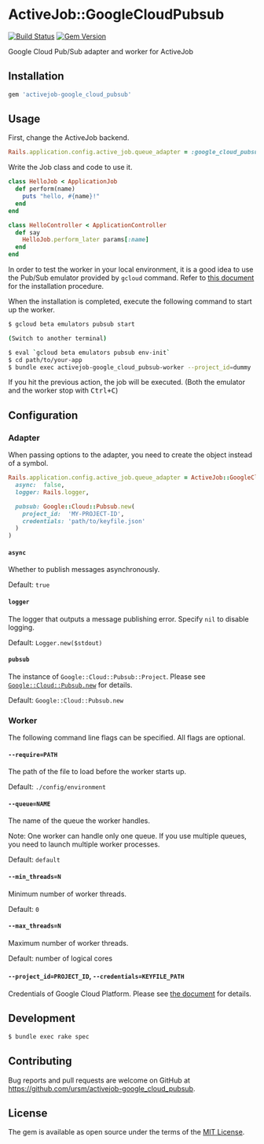 # ActiveJob::GoogleCloudPubsub

[![Build Status](https://travis-ci.org/ursm/activejob-google_cloud_pubsub.svg?branch=master)](https://travis-ci.org/ursm/activejob-google_cloud_pubsub)
[![Gem Version](https://badge.fury.io/rb/activejob-google_cloud_pubsub.svg)](https://badge.fury.io/rb/activejob-google_cloud_pubsub)

Google Cloud Pub/Sub adapter and worker for ActiveJob

## Installation

```ruby
gem 'activejob-google_cloud_pubsub'
```

## Usage

First, change the ActiveJob backend.

``` ruby
Rails.application.config.active_job.queue_adapter = :google_cloud_pubsub
```

Write the Job class and code to use it.

``` ruby
class HelloJob < ApplicationJob
  def perform(name)
    puts "hello, #{name}!"
  end
end
```

``` ruby
class HelloController < ApplicationController
  def say
    HelloJob.perform_later params[:name]
  end
end
```

In order to test the worker in your local environment, it is a good idea to use the Pub/Sub emulator provided by `gcloud` command. Refer to [this document](https://cloud.google.com/pubsub/docs/emulator) for the installation procedure.

When the installation is completed, execute the following command to start up the worker.

``` sh
$ gcloud beta emulators pubsub start

(Switch to another terminal)

$ eval `gcloud beta emulators pubsub env-init`
$ cd path/to/your-app
$ bundle exec activejob-google_cloud_pubsub-worker --project_id=dummy
```

If you hit the previous action, the job will be executed.
(Both the emulator and the worker stop with <kbd>Ctrl+C</kbd>)

## Configuration

### Adapter

When passing options to the adapter, you need to create the object instead of a symbol.

``` ruby
Rails.application.config.active_job.queue_adapter = ActiveJob::GoogleCloudPubsub::Adapter.new(
  async:  false,
  logger: Rails.logger,

  pubsub: Google::Cloud::Pubsub.new(
    project_id:  'MY-PROJECT-ID',
    credentials: 'path/to/keyfile.json'
  )
)
```

#### `async`

Whether to publish messages asynchronously.

Default: `true`

#### `logger`

The logger that outputs a message publishing error. Specify `nil` to disable logging.

Default: `Logger.new($stdout)`

#### `pubsub`

The instance of `Google::Cloud::Pubsub::Project`. Please see [`Google::Cloud::Pubsub.new`](http://googlecloudplatform.github.io/google-cloud-ruby/#/docs/google-cloud-pubsub/master/google/cloud/pubsub?method=new-class) for details.

Default: `Google::Cloud::Pubsub.new`

### Worker

The following command line flags can be specified. All flags are optional.

#### `--require=PATH`

The path of the file to load before the worker starts up.

Default: `./config/environment`

#### `--queue=NAME`

The name of the queue the worker handles.

Note: One worker can handle only one queue. If you use multiple queues, you need to launch multiple worker processes.

Default: `default`

#### `--min_threads=N`

Minimum number of worker threads.

Default: `0`

#### `--max_threads=N`

Maximum number of worker threads.

Default: number of logical cores

#### `--project_id=PROJECT_ID`, `--credentials=KEYFILE_PATH`

Credentials of Google Cloud Platform. Please see [the document](https://github.com/GoogleCloudPlatform/google-cloud-ruby/blob/master/AUTHENTICATION.md) for details.

## Development

``` sh
$ bundle exec rake spec
```

## Contributing

Bug reports and pull requests are welcome on GitHub at https://github.com/ursm/activejob-google_cloud_pubsub.

## License

The gem is available as open source under the terms of the [MIT License](http://opensource.org/licenses/MIT).
